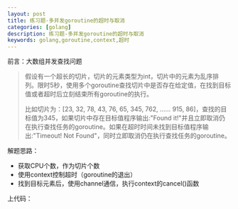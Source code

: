 ```yaml
---
layout: post
title: 练习题-多并发goroutine的超时与取消
categories: [golang]
description: 练习题-多并发goroutine的超时与取消
keywords: golang,goroutine,context,超时
---
```


前言：大数组并发查找问题

> 假设有一个超长的切片，切片的元素类型为int，切片中的元素为乱序排列。限时5秒，使用多个goroutine查找切片中是否存在给定值，在找到目标值或者超时后立刻结束所有goroutine的执行。
>
> 比如切片为：[23, 32, 78, 43, 76, 65, 345, 762, …… 915, 86]，查找的目标值为345，如果切片中存在目标值程序输出:"Found it!"并且立即取消仍在执行查找任务的goroutine。如果在超时时间未找到目标值程序输出:"Timeout! Not Found"，同时立即取消仍在执行查找任务的goroutine。



解题思路：

- 获取CPU个数，作为切片个数
- 使用context控制超时（goroutine的退出）
- 找到目标元素后，使用channel通信，执行context的cancel()函数





上代码：



